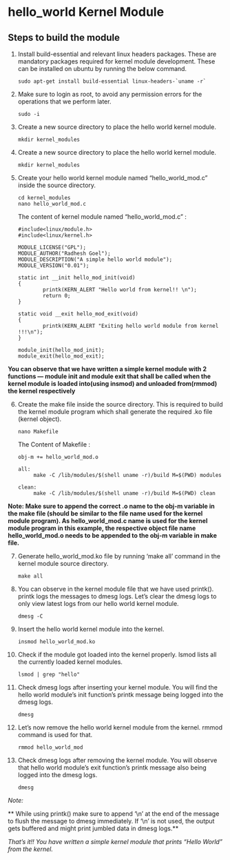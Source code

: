 # hello_world Kernel Module
## Steps to build the module

1. Install build-essential and relevant linux headers packages. These are mandatory packages required for kernel module development. These can be installed on ubuntu by running the below command.
   ```
   sudo apt-get install build-essential linux-headers-`uname -r`
   ```
   
2. Make sure to login as root, to avoid any permission errors for the operations that we perform later.
   ```
   sudo -i
   ```
   
3. Create a new source directory to place the hello world kernel module.
   ```
   mkdir kernel_modules
   ```
   
4. Create a new source directory to place the hello world kernel module.
   ```
   mkdir kernel_modules
   ```
   
5.  Create your hello world kernel module named “hello_world_mod.c” inside the source directory.
    ```
    cd kernel_modules
    nano hello_world_mod.c
    ```
    The content of kernel module named “hello_world_mod.c” :
    ```
    #include<linux/module.h>
    #include<linux/kernel.h>
       
    MODULE_LICENSE("GPL");
    MODULE_AUTHOR("Radhesh Goel");
    MODULE_DESCRIPTION("A simple hello world module");
    MODULE_VERSION("0.01");
    
    static int __init hello_mod_init(void)
    {
            printk(KERN_ALERT "Hello world from kernel!! \n");
            return 0;
    }
    
    static void __exit hello_mod_exit(void)
    {
            printk(KERN_ALERT "Exiting hello world module from kernel !!!\n");
    }
   
    module_init(hello_mod_init);
    module_exit(hello_mod_exit);
    ```
   **You can observe that we have written a simple kernel module with 2 functions — module init and module exit that shall be called when the kernel module is loaded into(using insmod) and unloaded     from(rmmod) the kernel respectively**
   
   
6.  Create the make file inside the source directory. This is required to build the kernel module program which shall generate the required .ko file (kernel object).
    
    ```
    nano Makefile
    ```
    The Content of Makefile :
    ```
    obj-m += hello_world_mod.o
    
    all:
         make -C /lib/modules/$(shell uname -r)/build M=$(PWD) modules
    
    clean:
         make -C /lib/modules/$(shell uname -r)/build M=$(PWD) clean
    ```

   **Note: Make sure to append the correct .o name to the obj-m variable in the make file (should be similar to the file name used for the kernel module program). As hello_world_mod.c name is used for the kernel module program in this example, the respective object file name hello_world_mod.o needs to be appended to the obj-m variable in make file.**

7.  Generate hello_world_mod.ko file by running ‘make all’ command in the kernel module source directory.
    
    ```
    make all
    ```
    

8.  You can observe in the kernel module file that we have used printk(). printk logs the messages to dmesg logs. Let’s clear the dmesg logs to only view latest logs from our hello world kernel module.
    
    ```
    dmesg -C
    ```

9.  Insert the hello world kernel module into the kernel.
    
    ```
    insmod hello_world_mod.ko
    ```
   
10. Check if the module got loaded into the kernel properly. lsmod lists all the currently loaded kernel modules.
 
    ```
    lsmod | grep "hello"
    ```

11. Check dmesg logs after inserting your kernel module. You will find the hello world module’s init function’s printk message being logged into the dmesg logs.
 
    ```
    dmesg
    ```

12. Let’s now remove the hello world kernel module from the kernel. rmmod command is used for that.
 
    ```
    rmmod hello_world_mod
    ```

13. Check dmesg logs after removing the kernel module. You will observe that hello world module’s exit function’s printk message also being logged into the dmesg logs.
 
    ```
    dmesg
    ```
 
*Note:*

**    While using printk() make sure to append ‘\n’ at the end of the message to flush the message to dmesg immediately. If ‘\n’ is not used, the output gets buffered and might print jumbled data in dmesg logs.**

*That’s it!! You have written a simple kernel module that prints “Hello World” from the kernel.*

